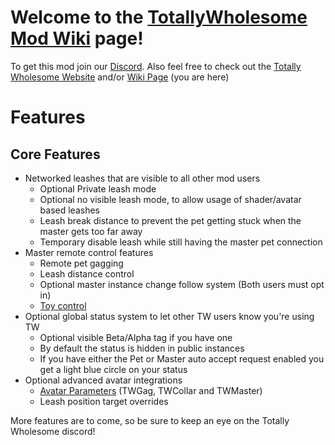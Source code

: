 <h1><b>Welcome to the <u>TotallyWholesome Mod Wiki</u> page!</b></h1>
<p>
	To get this mod join our <a href="https://discord.gg/GbyjZYVEEx" target="_blank">Discord</a>. Also feel free to check out the <a href="https://totallywholeso.me/" target="_blank">Totally Wholesome Website</a> and/or <a href="https://wiki.totallywholeso.me/" target="_blank">Wiki Page</a> (you are here)
</p>

<h1>Features</h1>
<h2>Core Features</h2>
<ul>
	<li>Networked leashes that are visible to all other mod users
		<ul>
			<li>Optional Private leash mode</li>
			<li>Optional no visible leash mode, to allow usage of shader/avatar based leashes</li>
			<li>Leash break distance to prevent the pet getting stuck when the master gets too far away</li>
			<li>Temporary disable leash while still having the master pet connection</li>
		</ul>
	</li>
	<li>Master remote control features
		<ul>
			<li>Remote pet gagging</li>
			<li>Leash distance control</li>
			<li>Optional master instance change follow system (Both users must opt in)</li>
			<li><a href="./ToyIntegrations">Toy control</a></li>
		</ul>
	</li>
	<li>Optional global status system to let other TW users know you're using TW
		<ul>
			<li>Optional visible Beta/Alpha tag if you have one</li>
			<li>By default the status is hidden in public instances</li>
			<li>If you have either the Pet or Master auto accept request enabled you get a light blue circle on your status</li>
		</ul>
	</li>
	<li>Optional advanced avatar integrations
		<ul>
			<li><a href="./AvatarIntegrations">Avatar Parameters</a> (TWGag, TWCollar and TWMaster)</li>
			<li>Leash position target overrides</li>
		</ul>
	</li>
</ul>

<p>
	More features are to come, so be sure to keep an eye on the Totally Wholesome discord!
</p>